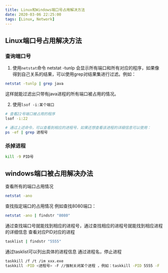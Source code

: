 ```yaml
---
title: Linux和Windows端口号占用解决方法
date: 2020-03-06 22:25:00
tags: [Linux, Network]
---
```


## Linux端口号占用解决方法
### 查询端口号
1. 使用`netstat`命令
netstat -tunlp 会显示所有端口和所有对应的程序，如果像得到自己关系的结果，可以使用grep对结果集进行过滤。例如：
```bash
netstat -tunlp | grep java
```
这样就能过滤出只带有java进程的所有端口被占用的情况。
<!--more-->

2. 使用`lsof -i:某个端口`

```bash
# 查看22号端口被占用的程序
lsof -i:22

# 通过上述命令，可以查看到相应的进程号，如果还想查看该进程的详细信息可以使用：
ps -ef | grep 进程号
```

### 杀掉进程
```bash
kill -9 PID号
```

## windows端口被占用解决办法
查看所有的端口占用情况

```bash
netstat -ano
```

查找指定端口的占用情况
例如查找8080端口：
```bash
netstat -ano | findstr "8080"
```

通过查找端口号就能找到相应的进程号，通过查找相应的进程号就能找到相应进程的详细信息
查看对应PID对应的进程
```bash
tasklist | findstr "5555"
```

通过tasklist可以列出具体的进程信息
通过进程名，停止进程
```bash
taskkill /f /t /im xxx.exe
taskkill -PID <进程号> -F //强制关闭某个进程 ，例如：taskkill -PID 5555 -F
```
